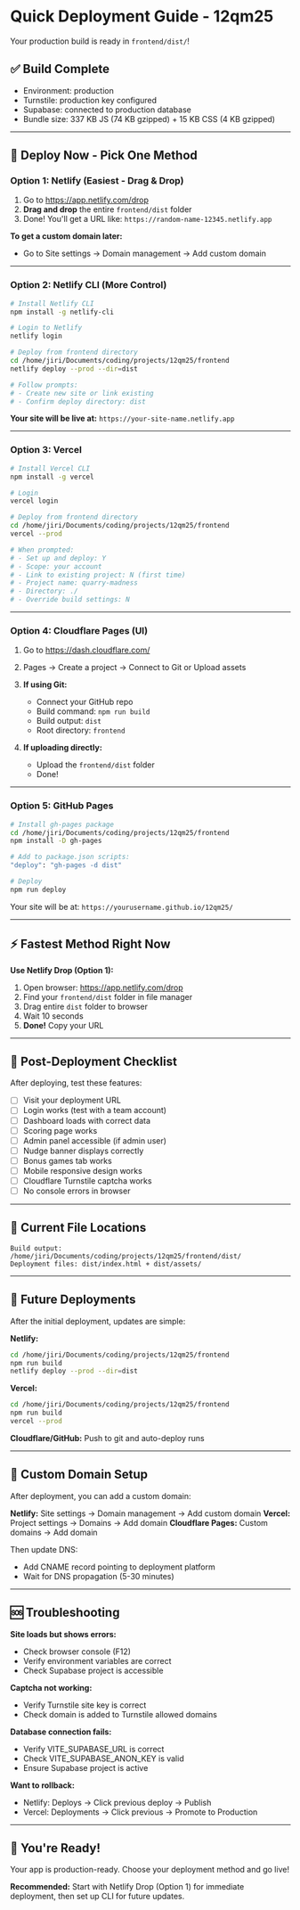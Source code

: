 # Quick Deployment Guide - 12qm25

Your production build is ready in `frontend/dist/`!

## ✅ Build Complete
- Environment: production
- Turnstile: production key configured
- Supabase: connected to production database
- Bundle size: 337 KB JS (74 KB gzipped) + 15 KB CSS (4 KB gzipped)

---

## 🚀 Deploy Now - Pick One Method

### **Option 1: Netlify (Easiest - Drag & Drop)**

1. Go to https://app.netlify.com/drop
2. **Drag and drop** the entire `frontend/dist` folder
3. Done! You'll get a URL like: `https://random-name-12345.netlify.app`

**To get a custom domain later:**
- Go to Site settings → Domain management → Add custom domain

---

### **Option 2: Netlify CLI (More Control)**

```bash
# Install Netlify CLI
npm install -g netlify-cli

# Login to Netlify
netlify login

# Deploy from frontend directory
cd /home/jiri/Documents/coding/projects/12qm25/frontend
netlify deploy --prod --dir=dist

# Follow prompts:
# - Create new site or link existing
# - Confirm deploy directory: dist
```

**Your site will be live at:** `https://your-site-name.netlify.app`

---

### **Option 3: Vercel**

```bash
# Install Vercel CLI
npm install -g vercel

# Login
vercel login

# Deploy from frontend directory
cd /home/jiri/Documents/coding/projects/12qm25/frontend
vercel --prod

# When prompted:
# - Set up and deploy: Y
# - Scope: your account
# - Link to existing project: N (first time)
# - Project name: quarry-madness
# - Directory: ./
# - Override build settings: N
```

---

### **Option 4: Cloudflare Pages (UI)**

1. Go to https://dash.cloudflare.com/
2. Pages → Create a project → Connect to Git or Upload assets
3. **If using Git:**
   - Connect your GitHub repo
   - Build command: `npm run build`
   - Build output: `dist`
   - Root directory: `frontend`

4. **If uploading directly:**
   - Upload the `frontend/dist` folder
   - Done!

---

### **Option 5: GitHub Pages**

```bash
# Install gh-pages package
cd /home/jiri/Documents/coding/projects/12qm25/frontend
npm install -D gh-pages

# Add to package.json scripts:
"deploy": "gh-pages -d dist"

# Deploy
npm run deploy
```

Your site will be at: `https://yourusername.github.io/12qm25/`

---

## ⚡ Fastest Method Right Now

**Use Netlify Drop (Option 1):**

1. Open browser: https://app.netlify.com/drop
2. Find your `frontend/dist` folder in file manager
3. Drag entire `dist` folder to browser
4. Wait 10 seconds
5. **Done!** Copy your URL

---

## 🔧 Post-Deployment Checklist

After deploying, test these features:

- [ ] Visit your deployment URL
- [ ] Login works (test with a team account)
- [ ] Dashboard loads with correct data
- [ ] Scoring page works
- [ ] Admin panel accessible (if admin user)
- [ ] Nudge banner displays correctly
- [ ] Bonus games tab works
- [ ] Mobile responsive design works
- [ ] Cloudflare Turnstile captcha works
- [ ] No console errors in browser

---

## 🎯 Current File Locations

```
Build output:     /home/jiri/Documents/coding/projects/12qm25/frontend/dist/
Deployment files: dist/index.html + dist/assets/
```

---

## 🔄 Future Deployments

After the initial deployment, updates are simple:

**Netlify:**
```bash
cd /home/jiri/Documents/coding/projects/12qm25/frontend
npm run build
netlify deploy --prod --dir=dist
```

**Vercel:**
```bash
cd /home/jiri/Documents/coding/projects/12qm25/frontend
npm run build
vercel --prod
```

**Cloudflare/GitHub:** Push to git and auto-deploy runs

---

## 📝 Custom Domain Setup

After deployment, you can add a custom domain:

**Netlify:** Site settings → Domain management → Add custom domain
**Vercel:** Project settings → Domains → Add domain
**Cloudflare Pages:** Custom domains → Add domain

Then update DNS:
- Add CNAME record pointing to deployment platform
- Wait for DNS propagation (5-30 minutes)

---

## 🆘 Troubleshooting

**Site loads but shows errors:**
- Check browser console (F12)
- Verify environment variables are correct
- Check Supabase project is accessible

**Captcha not working:**
- Verify Turnstile site key is correct
- Check domain is added to Turnstile allowed domains

**Database connection fails:**
- Verify VITE_SUPABASE_URL is correct
- Check VITE_SUPABASE_ANON_KEY is valid
- Ensure Supabase project is active

**Want to rollback:**
- Netlify: Deploys → Click previous deploy → Publish
- Vercel: Deployments → Click previous → Promote to Production

---

## 🎉 You're Ready!

Your app is production-ready. Choose your deployment method and go live!

**Recommended:** Start with Netlify Drop (Option 1) for immediate deployment, then set up CLI for future updates.
